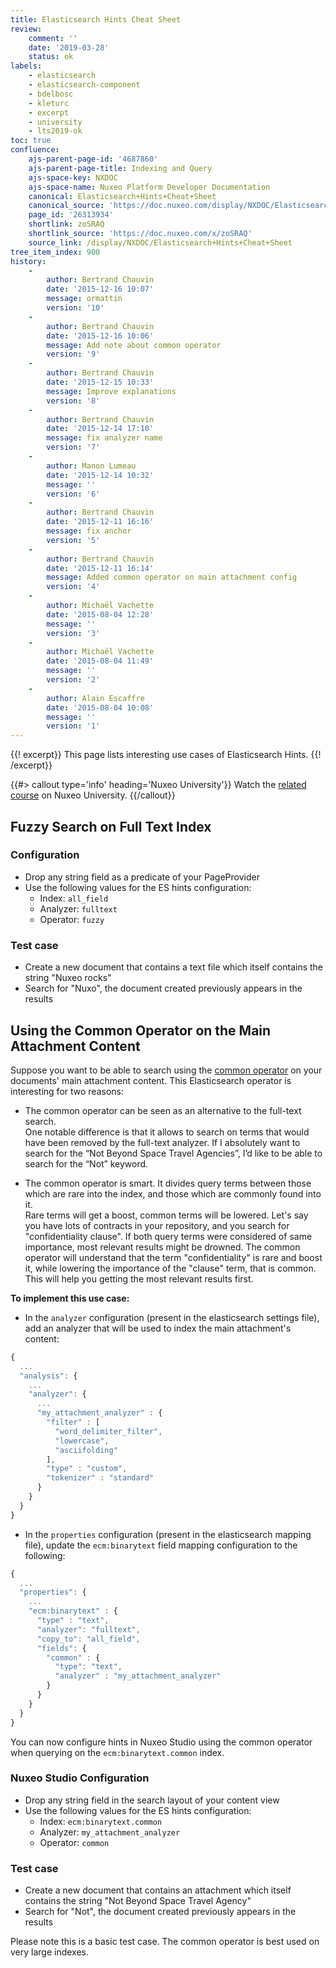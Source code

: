 ```yaml
---
title: Elasticsearch Hints Cheat Sheet
review:
    comment: ''
    date: '2019-03-28'
    status: ok
labels:
    - elasticsearch
    - elasticsearch-component
    - bdelbosc
    - kleturc
    - excerpt
    - university
    - lts2019-ok
toc: true
confluence:
    ajs-parent-page-id: '4687860'
    ajs-parent-page-title: Indexing and Query
    ajs-space-key: NXDOC
    ajs-space-name: Nuxeo Platform Developer Documentation
    canonical: Elasticsearch+Hints+Cheat+Sheet
    canonical_source: 'https://doc.nuxeo.com/display/NXDOC/Elasticsearch+Hints+Cheat+Sheet'
    page_id: '26313934'
    shortlink: zoSRAQ
    shortlink_source: 'https://doc.nuxeo.com/x/zoSRAQ'
    source_link: /display/NXDOC/Elasticsearch+Hints+Cheat+Sheet
tree_item_index: 900
history:
    -
        author: Bertrand Chauvin
        date: '2015-12-16 10:07'
        message: ormattin
        version: '10'
    -
        author: Bertrand Chauvin
        date: '2015-12-16 10:06'
        message: Add note about common operator
        version: '9'
    -
        author: Bertrand Chauvin
        date: '2015-12-15 10:33'
        message: Improve explanations
        version: '8'
    -
        author: Bertrand Chauvin
        date: '2015-12-14 17:10'
        message: fix analyzer name
        version: '7'
    -
        author: Manon Lumeau
        date: '2015-12-14 10:32'
        message: ''
        version: '6'
    -
        author: Bertrand Chauvin
        date: '2015-12-11 16:16'
        message: fix anchor
        version: '5'
    -
        author: Bertrand Chauvin
        date: '2015-12-11 16:14'
        message: Added common operator on main attachment config
        version: '4'
    -
        author: Michaël Vachette
        date: '2015-08-04 12:28'
        message: ''
        version: '3'
    -
        author: Michaël Vachette
        date: '2015-08-04 11:49'
        message: ''
        version: '2'
    -
        author: Alain Escaffre
        date: '2015-08-04 10:08'
        message: ''
        version: '1'
---
```


{{! excerpt}}
This page lists interesting use cases of Elasticsearch Hints.
{{! /excerpt}}

{{#> callout type='info' heading='Nuxeo University'}}
Watch the [related course](https://university.nuxeo.com/learn/course/internal/view/elearning/134/configuring-searches-in-nuxeo-studio-modeler-designer) on Nuxeo University.
{{/callout}}

## Fuzzy Search on Full Text Index

### Configuration

- Drop any string field as a predicate of your PageProvider
- Use the following values for the ES hints configuration:
    - Index: `all_field`
    - Analyzer: `fulltext`
    - Operator: `fuzzy`

### Test case

- Create a new document that contains a text file which itself contains the string "Nuxeo rocks"
- Search for "Nuxo", the document created previously appears in the results

## Using the Common Operator on the Main Attachment Content

Suppose you want to be able to search using the [common operator](https://www.elastic.co/guide/en/elasticsearch/reference/1.5/query-dsl-common-terms-query.html) on your documents' main attachment content. This Elasticsearch operator is interesting for two reasons:

- The common operator can be seen as an alternative to the full-text search.</br>
  One notable difference is that it allows to search on terms that would have been removed by the full-text analyzer. If I absolutely want to search for the &ldquo;Not Beyond Space Travel Agencies&rdquo;, I&rsquo;d like to be able to search for the &ldquo;Not&rdquo; keyword.

- The common operator is smart. It divides query terms between those which are rare into the index, and those which are commonly found into it.</br>
  Rare terms will get a boost, common terms will be lowered. Let's say you have lots of contracts in your repository, and you search for "confidentiality clause". If both query terms were considered of same importance, most relevant results might be drowned. The common operator will understand that the term "confidentiality" is rare and boost it, while lowering the importance of the "clause" term, that is common. This will help you getting the most relevant results first.

**To implement this use case:**

- In the `analyzer` configuration (present in the elasticsearch settings file), add an analyzer that will be used to index the main attachment's content:

```js
{
  ...
  "analysis": {
    ...
    "analyzer": {
      ...
      "my_attachment_analyzer" : {
        "filter" : [
          "word_delimiter_filter",
          "lowercase",
          "asciifolding"
        ],
        "type" : "custom",
        "tokenizer" : "standard"
      }
    }
  }
}
```
- In the `properties` configuration (present in the elasticsearch mapping file), update the `ecm:binarytext` field mapping configuration to the following:

```js
{
  ...
  "properties": {
    ...
    "ecm:binarytext" : {
      "type" : "text",
      "analyzer": "fulltext",
      "copy_to": "all_field",
      "fields": {
        "common" : {
          "type": "text",
          "analyzer" : "my_attachment_analyzer"
        }
      }
    }
  }
}
```

You can now configure hints in Nuxeo Studio using the common operator when querying on the `ecm:binarytext.common` index.

### Nuxeo Studio Configuration

- Drop any string field in the search layout of your content view
- Use the following values for the ES hints configuration:
    - Index: `ecm:binarytext.common`
    - Analyzer: `my_attachment_analyzer`
    - Operator: `common`

### Test case

- Create a new document that contains an attachment which itself contains the string "Not Beyond Space Travel Agency"
- Search for "Not", the document created previously appears in the results

Please note this is a basic test case. The common operator is best used on very large indexes.
